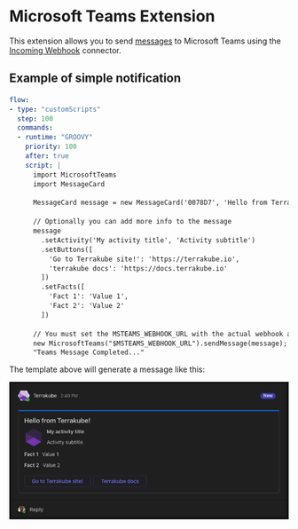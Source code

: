 # Microsoft Teams Extension

This extension allows you to send [messages](https://learn.microsoft.com/en-us/outlook/actionable-messages/message-card-reference) to Microsoft Teams using the [Incoming Webhook](https://docs.microsoft.com/en-us/microsoftteams/platform/webhooks-and-connectors/how-to/connectors-using) connector.

## Example of simple notification

```yaml
flow:
- type: "customScripts"
  step: 100
  commands:
  - runtime: "GROOVY"
    priority: 100
    after: true
    script: |
      import MicrosoftTeams
      import MessageCard

      MessageCard message = new MessageCard('0078D7', 'Hello from Terrakube!', 'Hello Terrakube!')

      // Optionally you can add more info to the message
      message
        .setActivity('My activity title', 'Activity subtitle')
        .setButtons([
          'Go to Terrakube site!': 'https://terrakube.io',
          'terrakube docs': 'https://docs.terrakube.io'
        ])
        .setFacts([
          'Fact 1': 'Value 1',
          'Fact 2': 'Value 2'
        ])

      // You must set the MSTEAMS_WEBHOOK_URL with the actual webhook as an environment variable on your workspace or globally
      new MicrosoftTeams("$MSTEAMS_WEBHOOK_URL").sendMessage(message);
      "Teams Message Completed..."
```

The template above will generate a message like this:

![MS Teams message](./snapshot.png)
